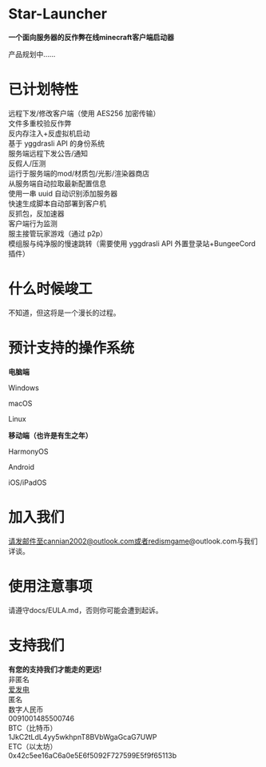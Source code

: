 # Star-Launcher
**一个面向服务器的反作弊在线minecraft客户端启动器**

产品规划中……

# 已计划特性
远程下发/修改客户端（使用 AES256 加密传输）  
文件多重校验反作弊  
反内存注入+反虚拟机启动  
基于 yggdrasli API 的身份系统  
服务端远程下发公告/通知  
反假人/压测  
运行于服务端的mod/材质包/光影/渲染器商店  
从服务端自动拉取最新配置信息  
使用一串 uuid 自动识别添加服务器  
快速生成脚本自动部署到客户机  
反抓包，反加速器  
客户端行为监测  
服主接管玩家游戏（通过 p2p）  
模组服与纯净服的慢速跳转（需要使用 yggdrasli API 外置登录站+BungeeCord插件）  

# 什么时候竣工
不知道，但这将是一个漫长的过程。

# 预计支持的操作系统

**电脑端**

Windows

macOS

Linux

**移动端（也许是有生之年）**

HarmonyOS

Android

iOS/iPadOS

# 加入我们
请发邮件至cannian2002@outlook.com或者redismgame@outlook.com与我们详谈。
# 使用注意事项
请遵守docs/EULA.md，否则你可能会遭到起诉。
# 支持我们
**有您的支持我们才能走的更远!**  
非匿名  
[爱发电](https://afdian.net/@CelestialDomain)  
匿名  
数字人民币  
0091001485500746  
BTC（比特币）  
1JkC2tLdL4yy5wkhpnT8BVbWgaGcaG7UWP  
ETC（以太坊）  
0x42c5ee16aC6a0e5E6f5092F727599E5f9f65113b  
